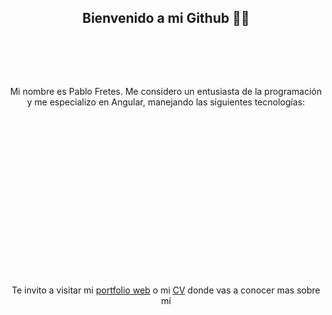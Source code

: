 <div align="center">
    <h2>Bienvenido a mi Github 👋🏻</h1>
    <div align="center" style="padding: 0px 300px">
        <img src="https://img.shields.io/badge/DESARROLLADOR%20JUNIOR%20-7d5bdd?style=for-the-badge">
        <img src="https://img.shields.io/badge/2%20~%20A%C3%91OS%20DE%20EXPERIENCIA%20EN%20EL%20RUBRO%20DEL%20FRONTEND-7d5bdd?style=for-the-badge">
        <img src="https://img.shields.io/badge/ESTUDIANTE%20DE%20LA%20UBA%20EN%20LIC.%20EN%20CIENCIAS%20DE%20LA%20COMPUTACI%C3%93N-7d5bdd?style=for-the-badge">
        <img src="https://img.shields.io/badge/DESARROLLADOR%20ESPECIALIZADO%20EN%20ANGULAR%2018-7d5bdd?style=for-the-badge">
    </div>
    <p>Mi nombre es Pablo Fretes. Me considero un entusiasta de la programación y me especializo en Angular, manejando las siguientes tecnologías:</p>
    <div align="center" style="padding: 0px 300px">
        <img src="https://img.shields.io/badge/HTML-E34F26?style=for-the-badge&logo=html5&logoColor=white">
        <img src="https://img.shields.io/badge/CSS-1572B6?style=for-the-badge&logo=css3&logoColor=white">
        <img src="https://img.shields.io/badge/JavaScript-F7DF1E?style=for-the-badge&logo=javascript&logoColor=black">
        <img src="https://img.shields.io/badge/TypeScript-007ACC?style=for-the-badge&logo=typescript&logoColor=white">
        <img src="https://img.shields.io/badge/Angular-DD0031?style=for-the-badge&logo=angular&logoColor=white">
        <img src="https://img.shields.io/badge/PrimeNG-007AD9?style=for-the-badge&logo=primeng&logoColor=white">
        <img src="https://img.shields.io/badge/Bootstrap-563D7C?style=for-the-badge&logo=bootstrap&logoColor=white">
        <img src="https://img.shields.io/badge/Ionic-3880FF?style=for-the-badge&logo=ionic&logoColor=white">
        <img src="https://img.shields.io/badge/Electron-47848F?style=for-the-badge&logo=electron&logoColor=white">
        <img src="https://img.shields.io/badge/NestJS-E0234E?style=for-the-badge&logo=nestjs&logoColor=white">
        <img src="https://img.shields.io/badge/MySQL-4479A1?style=for-the-badge&logo=mysql&logoColor=white">
        <img src="https://img.shields.io/badge/Firebase-FFCA28?style=for-the-badge&logo=firebase&logoColor=black">
        <img src="https://img.shields.io/badge/Mapbox-000000?style=for-the-badge&logo=mapbox&logoColor=white">
        <img src="https://img.shields.io/badge/Leaflet%20JS-6DB33F?style=for-the-badge&logo=leaflet&logoColor=white">
        <img src="https://img.shields.io/badge/Git-F05032?style=for-the-badge&logo=git&logoColor=white">
        <img src="https://img.shields.io/badge/Postman-FF6C37?style=for-the-badge&logo=postman&logoColor=white">
    </div>
    <p>Te invito a visitar mi <a href="https://pablo-fretes-portfolio.netlify.app/">portfolio web</a> o mi <a href="https://pablo-fretes-portfolio.netlify.app/assets/CV.PDF">CV</a> donde vas a conocer mas sobre mí</p>
</div>
